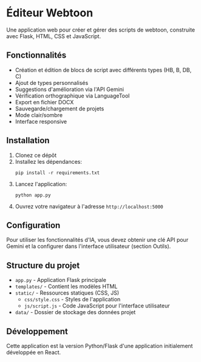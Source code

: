 # Éditeur Webtoon

Une application web pour créer et gérer des scripts de webtoon, construite avec Flask, HTML, CSS et JavaScript.

## Fonctionnalités

- Création et édition de blocs de script avec différents types (HB, B, DB, C)
- Ajout de types personnalisés
- Suggestions d'amélioration via l'API Gemini
- Vérification orthographique via LanguageTool
- Export en fichier DOCX
- Sauvegarde/chargement de projets
- Mode clair/sombre
- Interface responsive

## Installation

1. Clonez ce dépôt
2. Installez les dépendances:
   ```
   pip install -r requirements.txt
   ```
3. Lancez l'application:
   ```
   python app.py
   ```
4. Ouvrez votre navigateur à l'adresse `http://localhost:5000`

## Configuration

Pour utiliser les fonctionnalités d'IA, vous devez obtenir une clé API pour Gemini et la configurer dans l'interface utilisateur (section Outils).

## Structure du projet

- `app.py` - Application Flask principale
- `templates/` - Contient les modèles HTML
- `static/` - Ressources statiques (CSS, JS)
  - `css/style.css` - Styles de l'application
  - `js/script.js` - Code JavaScript pour l'interface utilisateur
- `data/` - Dossier de stockage des données projet

## Développement

Cette application est la version Python/Flask d'une application initialement développée en React.
